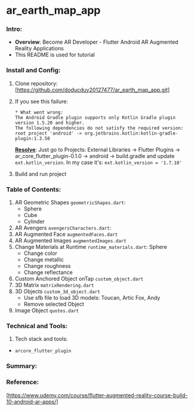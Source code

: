 # ar_earth_map_app

### Intro:

- **Overview**: Become AR Developer - Flutter Android AR Augmented Reality Applications
- This README is used for tutorial

### Install and Config:

1. Clone repository: [https://github.com/doducduy20127477/ar_earth_map_app.git]
2. If you see this failure:

   ```
   * What went wrong:
   The Android Gradle plugin supports only Kotlin Gradle plugin version 1.5.20 and higher.
   The following dependencies do not satisfy the required version:
   root project 'android' -> org.jetbrains.kotlin:kotlin-gradle-plugin:1.3.50
   ```

   <u>**Resolve**</u>: Just go to Projects: External Libraries -> Flutter Plugins ->
   ar_core_flutter_plugin-0.1.0 -> android -> build.gradle and update `ext.kotlin_version`. In my
   case it's: `ext.kotlin_version = '1.7.10'`

3. Build and run project

### Table of Contents:

1. AR Geometric Shapes `geometricShapes.dart`:
   - Sphere
   - Cube
   - Cylinder
2. AR Avengers `avengersCharacters.dart`:
3. AR Augmented Face `augmentedFaces.dart`
4. AR Augmented Images `augmentedImages.dart`
5. Change Materials at Runtime `runtime_materials.dart`: Sphere
   - Change color
   - Change metallic
   - Change roughness
   - Change reflectance
6. Custom Anchored Object onTap `custom_object.dart`
7. 3D Matrix `matrixRendering.dart`
8. 3D Objects `custom_3d_object.dart`
   - Use sfb file to load 3D models: Toucan, Artic Fox, Andy
   - Remove selected Object
9. Image Object `quotes.dart`

### Technical and Tools:

1. Tech stack and tools:

- `arcore_flutter_plugin`

### Summary:

### Reference:

[https://www.udemy.com/course/flutter-augmented-reality-course-build-10-android-ar-apps/]

